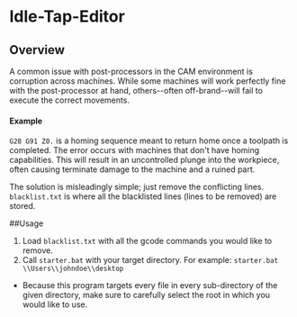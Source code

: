 # Idle-Tap-Editor

## Overview

A common issue with post-processors in the CAM environment is corruption across machines. While some machines will work perfectly fine with the post-processor at hand, others--often off-brand--will fail to execute the correct movements. 

#### Example 

`G28 G91 Z0.` is a homing sequence meant to return home once a toolpath is completed. The error occurs with machines that don't have homing capabilities. This will result in an uncontrolled plunge into the workpiece, often causing terminate damage to the machine and a ruined part.


The solution is misleadingly simple; just remove the conflicting lines. `blacklist.txt` is where all the blacklisted lines (lines to be removed) are stored.

##Usage

1. Load `blacklist.txt` with all the gcode commands you would like to remove.
2. Call `starter.bat` with your target directory. For example: `starter.bat \\Users\\johndoe\\desktop`
 - Because this program targets every file in every sub-directory of the given directory, make sure to carefully select the root in which you would like to use. 

